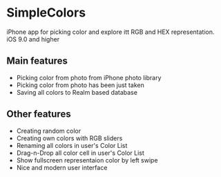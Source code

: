# SimpleColors
iPhone app for picking color and explore itt RGB and HEX representation. iOS 9.0 and higher

## Main features
- Picking color from photo from iPhone photo library
- Picking color from photo has been just taken
- Saving all colors to Realm based database

## Other features 
- Creating random color
- Creating own colors with RGB sliders
- Renaming all colors in user's Color List
- Drag-n-Drop all color cell in user's Color List
- Show fullscreen representaion color by left swipe
- Nice and modern user interface
